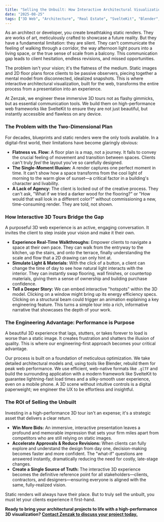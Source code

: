 ```yaml
---
title: "Selling the Unbuilt: How Interactive Architectural Visualization Wins Clients"
date: "2025-08-25"
tags: ["3D Web", "Architecture", "Real Estate", "SvelteKit", "Blender", "Architectural Visualization"]
---
```


As an architect or developer, you create breathtaking static renders. They are works of art, meticulously crafted to showcase a future reality. But they have a fundamental limitation: they are silent. They can't communicate the feeling of walking through a corridor, the way afternoon light pours into a living space, or the true sense of scale from a balcony. This communication gap leads to client hesitation, endless revisions, and missed opportunities.

The problem isn't your vision; it's the flatness of the medium. Static images and 2D floor plans force clients to be passive observers, piecing together a mental model from disconnected, idealized snapshots. This is where interactive architectural visualization, built for the web, transforms the entire process from a presentation into an experience.

At Zenzak, we engineer these immersive 3D tours not as flashy gimmicks, but as essential communication tools. We build them on high-performance web frameworks like SvelteKit to ensure they are not just beautiful, but instantly accessible and flawless on any device.

### The Problem with the Two-Dimensional Plan

For decades, blueprints and static renders were the only tools available. In a digital-first world, their limitations have become glaringly obvious:

*   **Flatness vs. Flow:** A floor plan is a map, not a journey. It fails to convey the crucial feeling of movement and transition between spaces. Clients can't truly *feel* the layout you’ve so carefully designed.
*   **The Single-Moment Illusion:** A render captures one perfect moment in time. It can't show how a space transforms from the cool light of morning to the warm glow of sunset—a critical factor in a building's character and livability.
*   **A Lack of Agency:** The client is locked out of the creative process. They can't ask, "What if we tried a darker wood for the flooring?" or "How would that wall look in a different color?" without commissioning a new, time-consuming render. They are told, not shown.

### How Interactive 3D Tours Bridge the Gap

A purposeful 3D web experience is an active, engaging conversation. It invites the client to step inside your vision and make it their own.

*   **Experience Real-Time Walkthroughs:** Empower clients to navigate a space at their own pace. They can walk from the entryway to the kitchen, up the stairs, and onto the terrace, finally understanding the scale and flow that a 2D drawing can only hint at.
*   **Simulate Light & Materials:** With the click of a button, a client can change the time of day to see how natural light interacts with the interior. They can instantly swap flooring, wall finishes, or countertop materials, giving them a sense of ownership and building purchase confidence.
*   **Tell a Deeper Story:** We can embed interactive "hotspots" within the 3D model. Clicking on a window might bring up its energy efficiency specs. Clicking on a structural beam could trigger an animation explaining a key engineering feature. This turns a simple tour into a rich, informative narrative that showcases the depth of your work.

### The Engineering Advantage: Performance is Purpose

A beautiful 3D experience that lags, stutters, or takes forever to load is worse than a static image. It creates frustration and shatters the illusion of quality. This is where our engineering-first approach becomes your critical advantage.

Our process is built on a foundation of meticulous optimization. We take detailed architectural models and, using tools like Blender, rebuild them for peak web performance. We use efficient, web-native formats like `.glTF` and build the surrounding application with a modern framework like SvelteKit to guarantee lightning-fast load times and a silky-smooth user experience, even on a mobile phone. A 3D scene without intuitive controls is a digital paperweight; we engineer the UX to be effortless and insightful.

### The ROI of Selling the Unbuilt

Investing in a high-performance 3D tour isn't an expense; it's a strategic asset that delivers a clear return.

*   **Win More Bids:** An immersive, interactive presentation leaves a profound and memorable impression that sets your firm miles apart from competitors who are still relying on static images.
*   **Accelerate Approvals & Reduce Revisions:** When clients can fully explore and understand the design from day one, decision-making becomes faster and more confident. The "what-if" questions are answered instantly, dramatically reducing the need for costly, late-stage changes.
*   **Create a Single Source of Truth:** The interactive 3D experience becomes the definitive reference point for all stakeholders—clients, contractors, and designers—ensuring everyone is aligned with the same, fully-realized vision.

Static renders will always have their place. But to truly sell the unbuilt, you must let your clients experience it first-hand.

**Ready to bring your architectural projects to life with a high-performance 3D visualization? [Contact Zenzak to discuss your project today.](https://zenzak.uk)**
